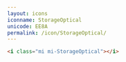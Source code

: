```yaml
---
layout: icons
iconname: StorageOptical
unicode: EE8A
permalink: /icon/StorageOptical/
---
```


``` html
<i class="mi mi-StorageOptical"></i>
```
